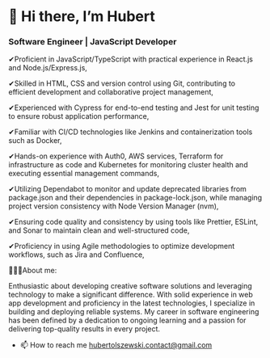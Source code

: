# 👋 Hi there, I’m Hubert
### Software Engineer | JavaScript Developer

✔Proficient in JavaScript/TypeScript with practical experience in React.js and Node.js/Express.js,

✔Skilled in HTML, CSS and version control using Git, contributing to efficient development and collaborative project management,

✔Experienced with Cypress for end-to-end testing and Jest for unit testing to ensure robust application performance,

✔Familiar with CI/CD technologies like Jenkins and containerization tools such as Docker,

✔Hands-on experience with Auth0, AWS services, Terraform for infrastructure as code and Kubernetes for monitoring cluster health and executing essential management commands,

✔Utilizing Dependabot to monitor and update deprecated libraries from package.json and their dependencies in package-lock.json, while managing project version consistency with Node Version Manager (nvm),

✔Ensuring code quality and consistency by using tools like Prettier, ESLint, and Sonar to maintain clean and well-structured code,

✔Proficiency in using Agile methodologies to optimize development workflows, such as Jira and Confluence,

👨🏻‍💻About me: 

Enthusiastic about developing creative software solutions and leveraging technology to make a significant difference. With solid experience in web app development and proficiency in the latest technologies, I specialize in building and deploying reliable systems. My career in software engineering has been defined by a dedication to ongoing learning and a passion for delivering top-quality results in every project.

- 📫 How to reach me hubertolszewski.contact@gmail.com

